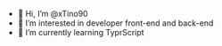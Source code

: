 - 👋 Hi, I’m @xTino90
- 👀 I’m interested in developer front-end and back-end
- 🌱 I’m currently learning TyprScript


<!---
xTino90/xTino90 is a ✨ special ✨ repository because its `README.md` (this file) appears on your GitHub profile.
You can click the Preview link to take a look at your changes.
--->
